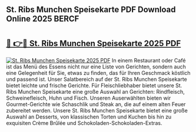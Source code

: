 ## St. Ribs Munchen Speisekarte PDF Download Online 2025 BERCF

# <h2><a href="http://gc9cc4.nevu.top/?p=St.+Ribs+Munchen+Speisekarte">🔗 👉🔴 St. Ribs Munchen Speisekarte 2025 PDF</a></h2>

[![St. Ribs Munchen Speisekarte 2025 PDF](https://i.imgur.com/dBaPXMq.png)](http://gc9cc4.nevu.top/?p=St.+Ribs+Munchen+Speisekarte)
In einem Restaurant oder Café ist das Menü des Essens nicht nur eine Liste von Gerichten, sondern auch eine Gelegenheit für Sie, etwas zu finden, das für Ihren Geschmack köstlich und passend ist. Unser Salatbereich auf der St. Ribs Munchen Speisekarte bietet leichte und frische Gerichte. Für Fleischliebhaber bietet unsere St. Ribs Munchen Speisekarte eine große Auswahl an Gerichten: Rindfleisch, Schweinefleisch, Huhn und Fisch. Unseren Auserwählten bieten wir Gourmet-Gerichte wie Schaschlik und Steak an, die auf einem alten Feuer zubereitet werden. Unsere St. Ribs Munchen Speisekarte bietet eine große Auswahl an Desserts, von klassischen Torten und Kuchen bis hin zu exquisiten Crème Brûlée und Schokoladen-Schokoladen-Extras.
